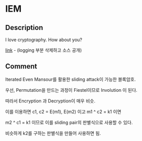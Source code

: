 # IEM

## Description
I love cryptography. How about you?

[link](#) - (logging 부분 삭제하고 소스 공개)

## Comment
Iterated Even Mansour를 활용한 sliding attack이 가능한 블록암호.

우선, Permutation을 만드는 과정이 Fiestel이므로 Involution 이 된다.

따라서 Encryption 과 Decryption이 매우 비슷.

이를 이용하면 c1, c2 = E(m1), E(m2) 이고 m1 ^ c2 = k1 이면

m2 ^ c1 = k1 이므로 이를 sliding pair의 판별식으로 사용할 수 있다.

비슷하게 k2를 구하는 판별식을 만들어 사용하면 됨.

